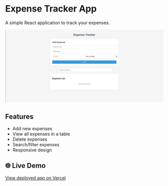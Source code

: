 # Expense Tracker App

A simple React application to track your expenses.

![Expense Tracker Screenshot](./screenshot.png)

## Features

- Add new expenses
- View all expenses in a table
- Delete expenses
- Search/filter expenses
- Responsive design

## 🌐 Live Demo  
[View deployed app on Vercel](https://vercel.com/christine-junes-projects/expense-tracker)